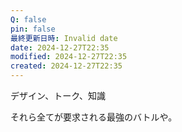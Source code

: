 ```yaml
---
Q: false
pin: false
最終更新日時: Invalid date
date: 2024-12-27T22:35
modified: 2024-12-27T22:35
created: 2024-12-27T22:35
---
```

  

デザイン、トーク、知識

それら全てが要求される最強のバトルや。
